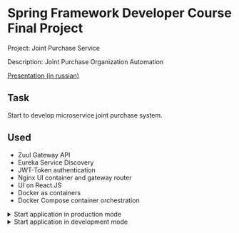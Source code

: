 # Spring Framework Developer Course Final Project

Project: Joint Purchase Service

Description: Joint Purchase Organization Automation

[Presentation (in russian)](https://docs.google.com/presentation/d/1C9oSKHsEsWiBH7c4Vl7yk4_P6muZYkbibHyJ4GXSw5o)

## Task
Start to develop microservice joint purchase system. 

## Used
- Zuul Gateway API
- Eureka Service Discovery
- JWT-Token authentication
- Nginx UI container and gateway router
- UI on React.JS
- Docker as containers
- Docker Compose container orchestration

<details>
  <summary>Start application in production mode</summary>

## Command to init/start
`docker-compose up -d`

## Command to stop
`docker-compose down`

</details>

<details>
  <summary>Start application in development mode</summary>

## Command to build backend (in root folder)
`mvn clean package`

## Command to prepare frontend (in `ui` folder)
`npm install && npm run build`

## Command to init/start database and backend (in root folder)
`docker-compose --file docker-compose-dev.yml up -d`

## Command to stop
`docker-compose down`
  
</details>